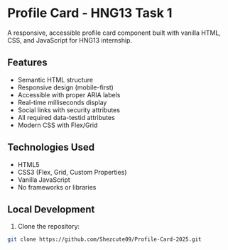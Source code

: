 # Profile Card - HNG13 Task 1

A responsive, accessible profile card component built with vanilla HTML, CSS, and JavaScript for HNG13 internship.

## Features

- Semantic HTML structure
- Responsive design (mobile-first)
- Accessible with proper ARIA labels
- Real-time milliseconds display
- Social links with security attributes
- All required data-testid attributes
- Modern CSS with Flex/Grid

## Technologies Used

- HTML5
- CSS3 (Flex, Grid, Custom Properties)
- Vanilla JavaScript
- No frameworks or libraries

## Local Development

1. Clone the repository:

```bash
git clone https://github.com/Shezcute09/Profile-Card-2025.git
```
